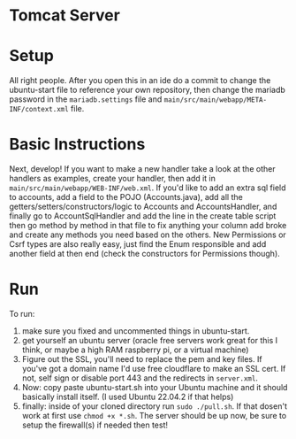 # Tomcat Server
# Setup
All right people. After you open this in an ide do a commit to change the ubuntu-start file to reference your own repository, then change the mariadb password in the `mariadb.settings` file and `main/src/main/webapp/META-INF/context.xml` file.
# Basic Instructions
Next, develop! If you want to make a new handler take a look at the other handlers as examples, create your handler, then add it in `main/src/main/webapp/WEB-INF/web.xml`. If you'd like to add an extra sql field to accounts, add a field to the POJO (Accounts.java), add all the getters/setters/constructors/logic to Accounts and AccountsHandler, and finally go to AccountSqlHandler and add the line in the create table script then go method by method in that file to fix anything your column add broke and create any methods you need based on the others. New Permissions or Csrf types are also really easy, just find the Enum responsible and add another field at then end (check the constructors for Permissions though).
# Run
To run: 
1. make sure you fixed and uncommented things in ubuntu-start.
2. get yourself an ubuntu server (oracle free servers work great for this I think, or maybe a high RAM raspberry pi, or a virtual machine)
3. Figure out the SSL, you'll need to replace the pem and key files. If you've got a domain name I'd use free cloudflare to make an SSL cert. If not, self sign or disable port 443 and the redirects in `server.xml`.
4. Now: copy paste ubuntu-start.sh into your Ubuntu machine and it should basically install itself. (I used Ubuntu 22.04.2 if that helps)
5. finally: inside of your cloned directory run `sudo ./pull.sh`. If that dosen't work at first use `chmod +x *.sh`. The server should be up now, be sure to setup the firewall(s) if needed then test!
